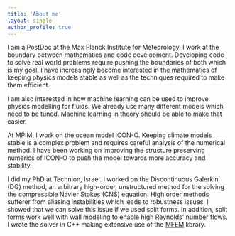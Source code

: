 ```yaml
---
title: 'About me'
layout: single
author_profile: true
---
```


I am a PostDoc at the Max Planck Institute for Meteorology.
I work at the boundary between mathematics and code development. 
Developing code to solve real world problems require pushing the boundaries of both which is my goal. 
I have increasingly become interested in the mathematics of keeping physics models stable as well as the techniques required to make them efficient. 

I am also interested in how machine learning can be used to improve physics modelling for fluids. 
We already use many different models which need to be tuned. 
Machine learning in theory should be able to make that easier. 

At MPIM, I work on the ocean model ICON-O. 
Keeping climate models stable is a complex problem and requires careful analysis of the numerical method. 
I have been working on improving the structure preserving numerics of ICON-O to push the model towards more accuracy and stability.

I did my PhD at Technion, Israel.
I worked on the Discontinuous Galerkin (DG) method, an arbitrary high-order, unstructured method for the solving the compressible Navier Stokes (CNS) equation. 
High order methods sufferer from aliasing instabilities which leads to robustness issues. 
I showed that we can solve this issue if we used split forms. 
In addition, split forms work well with wall modeling to enable high Reynolds' number flows.
I wrote the solver in C++ making extensive use of the [MFEM](https://github.com/mfem/mfem) library.

